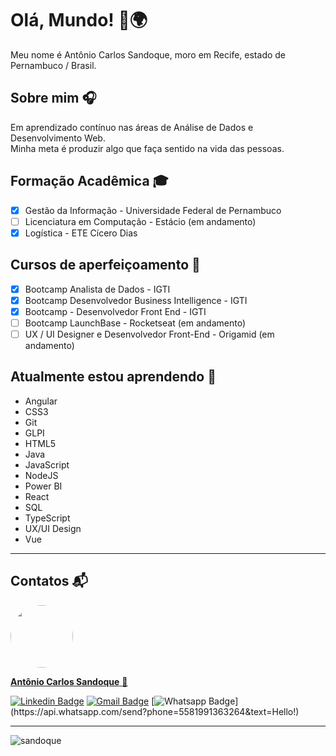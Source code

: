 # Olá, Mundo! 👋🌍
Meu nome é Antônio Carlos Sandoque, moro em Recife, estado de Pernambuco / Brasil.

## Sobre mim 🎧
Em aprendizado contínuo nas áreas de Análise de Dados e Desenvolvimento Web.<br />
Minha meta é produzir algo que faça sentido na vida das pessoas.

## Formação Acadêmica :mortar_board:
- [x] Gestão da Informação - Universidade Federal de Pernambuco
- [ ] Licenciatura em Computação - Estácio (em andamento)
- [x] Logística - ETE Cícero Dias

## Cursos de aperfeiçoamento :blue_book:
- [x] Bootcamp Analista de Dados - IGTI
- [x] Bootcamp Desenvolvedor Business Intelligence - IGTI
- [x] Bootcamp - Desenvolvedor Front End - IGTI 
- [ ] Bootcamp LaunchBase - Rocketseat (em andamento)
- [ ] UX / UI Designer e Desenvolvedor Front-End - Origamid (em andamento)

## Atualmente estou aprendendo :floppy_disk:
- Angular
- CSS3
- Git
- GLPI
- HTML5
- Java
- JavaScript
- NodeJS
- Power BI
- React
- SQL
- TypeScript
- UX/UI Design
- Vue
---
## Contatos :mailbox_with_mail:

<a href="https://www.linkedin.com/in/sandoque/">
 <img style="border-radius: 50%;" src="https://user-images.githubusercontent.com/65127683/95398436-20bcbf00-08dc-11eb-95a3-d1aaedc987d0.jpg" width="100px;" alt=""/></a>
 <br />
 
 <a href="https://www.linkedin.com/in/sandoque/"> <b> Antônio Carlos Sandoque</b> </a> <a href="https://www.linkedin.com/in/sandoque/" title="Sandoque">🚀</a> <br />
 
[![Linkedin Badge](https://img.shields.io/badge/-Sandoque-blue?style=flat-square&logo=Linkedin&logoColor=white&link=https://www.linkedin.com/in/sandoque/)](https://www.linkedin.com/in/sandoque/) [![Gmail Badge](https://img.shields.io/badge/-acsandoque@gmail.com-c14438?style=flat-square&logo=Gmail&logoColor=white&link=mailto:acsandoque@gmail.com)](mailto:acsandoque@gmail.com) [![Whatsapp Badge](https://img.shields.io/badge/-Whatsapp-4CA143?style=flat-square&labelColor=4CA143&logo=whatsapp&logoColor=white&link=https://api.whatsapp.com/send?phone=5581991363264&text=Hello!)](https://api.whatsapp.com/send?phone=5581991363264&text=Hello!)

---

<p><img align="center" src="https://github-readme-stats.vercel.app/api/top-langs/?username=sandoque&layout=compact" alt="sandoque" /></p>
